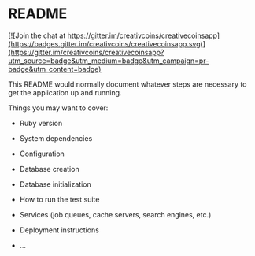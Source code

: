 # README

[![Join the chat at https://gitter.im/creativcoins/creativecoinsapp](https://badges.gitter.im/creativcoins/creativecoinsapp.svg)](https://gitter.im/creativcoins/creativecoinsapp?utm_source=badge&utm_medium=badge&utm_campaign=pr-badge&utm_content=badge)

This README would normally document whatever steps are necessary to get the
application up and running.

Things you may want to cover:

* Ruby version

* System dependencies

* Configuration

* Database creation

* Database initialization

* How to run the test suite

* Services (job queues, cache servers, search engines, etc.)

* Deployment instructions

* ...
